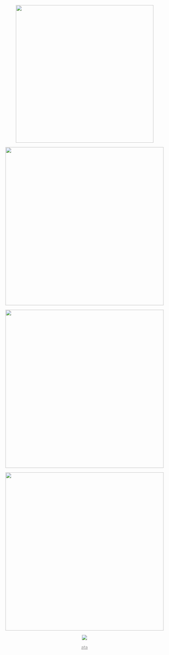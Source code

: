 <p align="center">
<img width="435" src="https://readme-typing-svg.demolab.com/?font=&weight=300&size=15&duration=7000&pause=1000&color=CAF6F7&center=true&vCenter=true&multiline=true&repeat=false&width=435&lines=インターネットや・め・ろ～！"
</p>
<p align="center">
<img width=500 src="https://i.postimg.cc/Y94VCZn5/IMG-0458.png"
</p>
<p align="center">
<img width=500 src="https://64.media.tumblr.com/832bc9432c2dc7478ca233c21757b9e2/8f5ffb01ad37929b-77/s400x600/e5bf1f4f6d1e9d4d037e6bed67143fc29652b919.pnj"
</p>
<p align="center">
<img width=500 src="https://i.postimg.cc/Y94VCZn5/IMG-0458.png"
</p>
<p align="center">
<img src="https://readme-typing-svg.demolab.com/?font=&weight=300&size=15&duration=1&pause=1000&color=CAF6F7&center=true&vCenter=true&repeat=false&width=935&lines=matching with deco♡feel free to int with me!i don't bite but i may be awkward as i'm not that social c:"
</p>
<p align="center">
<a href="https://crueldilemma.atabook.org" style="color:#969696;">ata</a>
</p>
